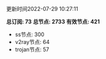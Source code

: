 更新时间2022-07-29 10:27:11

**总订阅: 73**
**总节点: 2733**
**有效节点: 421**
- ss节点: 300
- v2ray节点: 64
- trojan节点: 57
